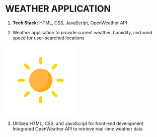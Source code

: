# WEATHER APPLICATION
1. __Tech Stack:__ 
   HTML, CSS, JavaScript, OpenWeather API



2. Weather application to provide current weather, humidity, and
wind speed for user-searched locations

 ![clear](/images/clear.png)

3. Utilized HTML, CSS, and JavaScript for front-end development
Integrated OpenWeather API to retrieve real-time weather data
   
